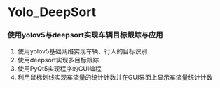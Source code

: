 # Yolo_DeepSort
### 使用yolov5与deepsort实现车辆目标跟踪与应用
1. 使用yolov5基础网络实现车辆、行人的目标识别
2. 使用deepsort实现多目标跟踪
3. 使用PyQt5实现程序的GUI编程
4. 利用鼠标划线实现车流量的统计计数并在GUI界面上显示车流量统计计数